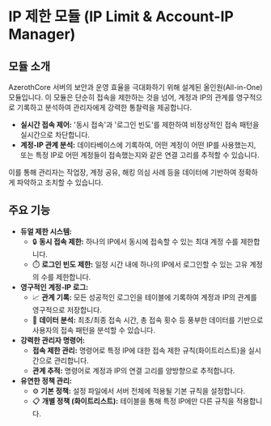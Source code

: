 # IP 제한 모듈 (IP Limit & Account-IP Manager)

## 모듈 소개
 AzerothCore 서버의 보안과 운영 효율을 극대화하기 위해 설계된 올인원(All-in-One) 모듈입니다. 이 모듈은 단순히 접속을 제한하는 것을 넘어, 계정과 IP의 관계를 영구적으로 기록하고 분석하여 관리자에게 강력한 통찰력을 제공합니다.

- **실시간 접속 제어:** '동시 접속'과 '로그인 빈도'를 제한하여 비정상적인 접속 패턴을 실시간으로 차단합니다.
- **계정-IP 관계 분석:** 데이타베이스에 기록하여, 어떤 계정이 어떤 IP를 사용했는지, 또는 특정 IP로 어떤 계정들이 접속했는지와 같은 연결 고리를 추적할 수 있습니다.

이를 통해 관리자는 작업장, 계정 공유, 해킹 의심 사례 등을 데이터에 기반하여 정확하게 파악하고 조치할 수 있습니다.

## 주요 기능
- **듀얼 제한 시스템:**
  - 🔒 **동시 접속 제한:** 하나의 IP에서 동시에 접속할 수 있는 최대 계정 수를 제한합니다.
  - ⏱️ **로그인 빈도 제한:** 일정 시간 내에 하나의 IP에서 로그인할 수 있는 고유 계정의 수를 제한합니다.
- **영구적인 계정-IP 로그:**
  - 📈 **관계 기록:** 모든 성공적인 로그인을 테이블에 기록하여 계정과 IP의 관계를 영구적으로 저장합니다.
  - 🔎 **데이터 분석:** 최초/최종 접속 시간, 총 접속 횟수 등 풍부한 데이터를 기반으로 사용자의 접속 패턴을 분석할 수 있습니다.
- **강력한 관리자 명령어:**
  - **접속 제한 관리:** 명령어로 특정 IP에 대한 접속 제한 규칙(화이트리스트)을 실시간으로 관리합니다.
  - **관계 추적:** 명령어로 계정과 IP의 연결 고리를 양방향으로 추적합니다.
- **유연한 정책 관리:**
  - ⚙️ **기본 정책:** 설정 파일에서 서버 전체에 적용될 기본 규칙을 설정합니다.
  - 📋 **개별 정책 (화이트리스트):** 테이블을 통해 특정 IP에만 다른 규칙을 적용합니다.